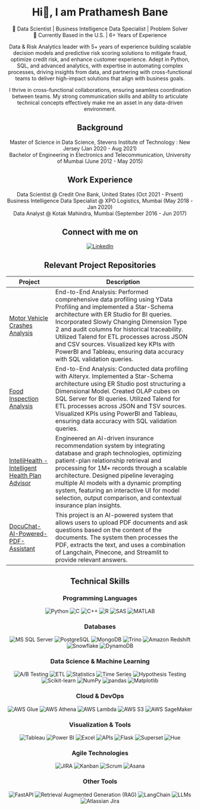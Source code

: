 <div align="center">

# Hi👋, I am Prathamesh Bane

🎯 Data Scientist | Business Intelligence Data Specialist | Problem Solver<br>
📍 Currently Based in the U.S. | 6+ Years of Experience

Data & Risk Analytics leader with 5+ years of experience building scalable decision models and predictive risk scoring solutions to mitigate fraud, optimize credit risk, and enhance customer experience. Adept in Python, SQL, and advanced analytics, with expertise in automating complex processes, driving insights from data, and partnering with cross-functional teams to deliver high-impact solutions that align with business goals.

I thrive in cross-functional collaborations, ensuring seamless coordination between teams. My strong communication skills and ability to articulate technical concepts effectively make me an asset in any data-driven environment.

## Background

Master of Science in Data Science, Stevens Institute of Technology : New Jersey (Jan 2020 - Aug 2021)<br>
Bachelor of Engineering in Electronics and Telecommunication, University of Mumbai (June 2012 - May 2015)

## Work Experience

Data Scientist @ Credit One Bank, United States (Oct 2021 - Prsent)<br>
Business Intelligence Data Specialist @ XPO Logistics, Mumbai (May 2018 - Jan 2020)<br>
Data Analyst @ Kotak Mahindra, Mumbai (September 2016 - Jun 2017)<br>

## Connect with me on
[![LinkedIn](https://img.shields.io/badge/LinkedIn-0A66C2?style=flat&logo=linkedin&logoColor=white)](https://www.linkedin.com/in/prathameshbane/)

## Relevant Project Repositories

| Project | Description |
|---------|-------------|
| [Motor Vehicle Crashes Analysis](https://github.com/nishita-shewale/Motor-Vehicle-Crash-Analysis) | End-to-End Analysis: Performed comprehensive data profiling using YData Profiling and implemented a Star-Schema architecture with ER Studio for BI queries. Incorporated Slowly Changing Dimension Type 2 and audit columns for historical traceability. Utilized Talend for ETL processes across JSON and CSV sources. Visualized key KPIs with PowerBI and Tableau, ensuring data accuracy with SQL validation queries. |
| [Food Inspection Analysis](https://github.com/nishita-shewale/Food-Inspection-Analysis) | End-to-End Analysis: Conducted data profiling with Alteryx. Implemented a Star-Schema architecture using ER Studio post structuring a Dimensional Model. Created OLAP cubes on SQL Server for BI queries. Utilized Talend for ETL processes across JSON and TSV sources. Visualized KPIs using PowerBI and Tableau, ensuring data accuracy with SQL validation queries. |
| [IntelliHealth - Intelligent Health Plan Advisor](https://github.com/Nishita-Shewale/Intellihealth-Health-Plan-Advisor) | Engineered an AI-driven insurance recommendation system by integrating database and graph technologies, optimizing patient-plan relationship retrieval and processing for 1M+ records through a scalable architecture. Designed pipeline leveraging multiple AI models with a dynamic prompting system, featuring an interactive UI for model selection, output comparison, and contextual insurance plan insights. |
| [DocuChat-AI-Powered-PDF-Assistant](https://github.com/Nishita-Shewale/DocuChat-AI-Powered-PDF-Assistant)| This project is an AI-powered system that allows users to upload PDF documents and ask questions based on the content of the documents. The system then processes the PDF, extracts the text, and uses a combination of Langchain, Pinecone, and Streamlit to provide relevant answers. |

## Technical Skills

### Programming Languages
![Python](https://img.shields.io/badge/Python-3776AB?style=flat&logo=python&logoColor=white)
![C](https://img.shields.io/badge/C-A8B9CC?style=flat&logo=c&logoColor=white)
![C++](https://img.shields.io/badge/C++-00599C?style=flat&logo=cplusplus&logoColor=white)
![R](https://img.shields.io/badge/R-276DC3?style=flat&logo=r&logoColor=white)
![SAS](https://img.shields.io/badge/SAS-0066A1?style=flat&logo=sas&logoColor=white)
![MATLAB](https://img.shields.io/badge/MATLAB-0076A8?style=flat&logo=mathworks&logoColor=white)

### Databases
![MS SQL Server](https://img.shields.io/badge/MS%20SQL%20Server-CC2927?style=flat&logo=microsoft-sql-server&logoColor=white)
![PostgreSQL](https://img.shields.io/badge/PostgreSQL-336791?style=flat&logo=postgresql&logoColor=white)
![MongoDB](https://img.shields.io/badge/MongoDB-47A248?style=flat&logo=mongodb&logoColor=white)
![Trino](https://img.shields.io/badge/Trino-1F77B4?style=flat&logo=trino&logoColor=white)
![Amazon Redshift](https://img.shields.io/badge/Amazon%20Redshift-232F3E?style=flat&logo=amazon-aws&logoColor=white)
![Snowflake](https://img.shields.io/badge/Snowflake-00A3E0?style=flat&logo=snowflake&logoColor=white)
![DynamoDB](https://img.shields.io/badge/DynamoDB-4053D6?style=flat&logo=amazondynamodb&logoColor=white)

### Data Science & Machine Learning
![A/B Testing](https://img.shields.io/badge/A%2FB%20Testing-FF6F00?style=flat)
![ETL](https://img.shields.io/badge/ETL-FF8800?style=flat)
![Statistics](https://img.shields.io/badge/Statistics-1D3557?style=flat)
![Time Series](https://img.shields.io/badge/Time%20Series-118AB2?style=flat)
![Hypothesis Testing](https://img.shields.io/badge/Hypothesis%20Testing-06D6A0?style=flat)
![Scikit-learn](https://img.shields.io/badge/scikit--learn-F7931E?style=flat&logo=scikit-learn&logoColor=white)
![NumPy](https://img.shields.io/badge/Numpy-013243?style=flat&logo=numpy&logoColor=white)
![pandas](https://img.shields.io/badge/pandas-150458?style=flat&logo=pandas&logoColor=white)
![Matplotlib](https://img.shields.io/badge/Matplotlib-005C96?style=flat)

### Cloud & DevOps
![AWS Glue](https://img.shields.io/badge/AWS%20Glue-FF9900?style=flat&logo=amazon-aws&logoColor=white)
![AWS Athena](https://img.shields.io/badge/AWS%20Athena-232F3E?style=flat&logo=amazon-aws&logoColor=white)
![AWS Lambda](https://img.shields.io/badge/AWS%20Lambda-FF9900?style=flat&logo=awslambda&logoColor=white)
![AWS S3](https://img.shields.io/badge/AWS%20S3-569A31?style=flat&logo=amazons3&logoColor=white)
![AWS SageMaker](https://img.shields.io/badge/SageMaker-232F3E?style=flat&logo=amazon-aws&logoColor=white)

### Visualization & Tools
![Tableau](https://img.shields.io/badge/Tableau-E97627?style=flat&logo=tableau&logoColor=white)
![Power BI](https://img.shields.io/badge/Power%20BI-F2C811?style=flat&logo=powerbi&logoColor=white)
![Excel](https://img.shields.io/badge/Excel-217346?style=flat&logo=microsoftexcel&logoColor=white)
![APIs](https://img.shields.io/badge/APIs-FF5733?style=flat)
![Flask](https://img.shields.io/badge/Flask-000000?style=flat&logo=flask&logoColor=white)
![Superset](https://img.shields.io/badge/Superset-1F77B4?style=flat&logo=apache-superset&logoColor=white)
![Hue](https://img.shields.io/badge/Hue-005571?style=flat&logo=apachehue&logoColor=white)

### Agile Technologies
![JIRA](https://img.shields.io/badge/JIRA-0052CC?style=flat&logo=jira&logoColor=white)
![Kanban](https://img.shields.io/badge/Kanban-0079BF?style=flat&logo=trello&logoColor=white)
![Scrum](https://img.shields.io/badge/Scrum-6DB33F?style=flat&logo=scrumalliance&logoColor=white)
![Asana](https://img.shields.io/badge/Asana-273347?style=flat&logo=asana&logoColor=white)

### Other Tools
![FastAPI](https://img.shields.io/badge/FastAPI-009688?style=flat&logo=fastapi&logoColor=white)
![Retrieval Augmented Generation (RAG)](https://img.shields.io/badge/RAG-FFD700?style=flat&logo=googleretrievalaugmentedgeneration&logoColor=white)
![LangChain](https://img.shields.io/badge/LangChain-2C80B3?style=flat&logo=langchain&logoColor=white)
![LLMs](https://img.shields.io/badge/LLMs-4C4C9A?style=flat)
![Atlassian Jira](https://img.shields.io/badge/Atlassian%20Jira-0052CC?style=flat&logo=atlassian&logoColor=white)

</div>
